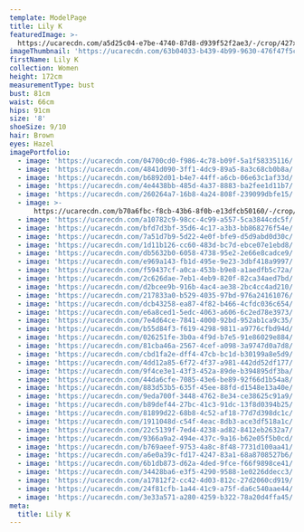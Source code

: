 ```yaml
---
template: ModelPage
title: Lily K
featuredImage: >-
  https://ucarecdn.com/a5d25c04-e7be-4740-87d8-d939f52f2ae3/-/crop/427x253/0,74/-/preview/
imageThumbnail: 'https://ucarecdn.com/63b04033-b439-4b99-9630-476f47f5c54d/'
firstName: Lily K
collection: Women
height: 172cm
measurementType: bust
bust: 81cm
waist: 66cm
hips: 91cm
size: '8'
shoeSize: 9/10
hair: Brown
eyes: Hazel
imagePortfolio:
  - image: 'https://ucarecdn.com/04700cd0-f986-4c78-b09f-5a1f58335116/'
  - image: 'https://ucarecdn.com/4841d090-3ff1-4dc9-89a5-8a3c68cb0b8a/'
  - image: 'https://ucarecdn.com/b6892d01-b4e7-44ff-a6cb-06e63c1af33d/'
  - image: 'https://ucarecdn.com/4e4438bb-485d-4a37-8883-ba2fee1d11b7/'
  - image: 'https://ucarecdn.com/260264a7-16b8-4a24-808f-239099dbfe15/'
  - image: >-
      https://ucarecdn.com/b70a6fbc-f8cb-43b6-8f0b-e13dfcb50160/-/crop/521x616/0,18/-/preview/
  - image: 'https://ucarecdn.com/a10782c9-98cc-4c99-a557-5ca3844cdc5f/'
  - image: 'https://ucarecdn.com/bfd7d3bf-35d6-4c17-a3b3-bb868276f54e/'
  - image: 'https://ucarecdn.com/7a51d7b9-5d22-4e0f-bfe9-d5d9abd0d30c/'
  - image: 'https://ucarecdn.com/1d11b126-cc60-483d-bc7d-ebce07e1ebd8/'
  - image: 'https://ucarecdn.com/db5632b0-6058-4738-95e2-2e66e8cadce9/'
  - image: 'https://ucarecdn.com/e969a143-fb1d-495e-9e23-3dbf418a9997/'
  - image: 'https://ucarecdn.com/f59437cf-a0ca-453b-b9e8-a1aedfb5c72a/'
  - image: 'https://ucarecdn.com/2c626dae-7eb1-4eb9-820f-82ca34aed7bd/'
  - image: 'https://ucarecdn.com/d2bcee9b-916b-4ac4-ae38-2bc4cc4ad210/'
  - image: 'https://ucarecdn.com/217833a0-b529-4035-97bd-976a24161076/'
  - image: 'https://ucarecdn.com/dcb43258-ea87-4f82-b466-4cfdc036c654/'
  - image: 'https://ucarecdn.com/e6a8ced1-5edc-4063-a606-6c2ed78e3973/'
  - image: 'https://ucarecdn.com/7e4d64ce-7841-4000-92bd-952ab1ca9c35/'
  - image: 'https://ucarecdn.com/b55d84f3-f619-4298-9811-a9776cfbd94d/'
  - image: 'https://ucarecdn.com/026251fe-3b0a-4f9d-b7e5-91e86029e884/'
  - image: 'https://ucarecdn.com/81cba46a-2567-4cef-a098-3a9747d0a7d8/'
  - image: 'https://ucarecdn.com/cbd1fa2e-dff4-47cb-bc1d-b30199a8e5d9/'
  - image: 'https://ucarecdn.com/4dd12a85-6f72-4f37-a981-442dd52df177/'
  - image: 'https://ucarecdn.com/9f4ce3e1-43f3-452a-89de-b394895df3ba/'
  - image: 'https://ucarecdn.com/44da6cfe-7085-43e6-be89-92f66d1b54a8/'
  - image: 'https://ucarecdn.com/883d53b5-635f-45ee-88fd-d1548e13a40e/'
  - image: 'https://ucarecdn.com/9eda700f-3448-4762-8e34-ce38625c91a9/'
  - image: 'https://ucarecdn.com/b89def44-27bc-41c3-91dc-13f8d0394b25/'
  - image: 'https://ucarecdn.com/81899d22-68b8-4c52-af18-77d7d398dc1c/'
  - image: 'https://ucarecdn.com/1911048d-c54f-4eac-8db3-ace3df518a1c/'
  - image: 'https://ucarecdn.com/22c5139f-7ed4-4238-ad82-8412eb2632a7/'
  - image: 'https://ucarecdn.com/9366a9a2-494e-437c-9a16-b62e05f5b0cd/'
  - image: 'https://ucarecdn.com/b769aeef-9753-4a8c-8f48-7731d100aa41/'
  - image: 'https://ucarecdn.com/a6e0a39c-fd17-4247-83a1-68a8708527b6/'
  - image: 'https://ucarecdn.com/6b1db873-d62a-4ded-9fce-f66f9898ce41/'
  - image: 'https://ucarecdn.com/34428ba6-e3f5-4290-9588-1e0226ddecc3/'
  - image: 'https://ucarecdn.com/a17812f2-cc42-4d03-812c-27d2060cd919/'
  - image: 'https://ucarecdn.com/24f81cfb-1a44-41c9-a75f-da6c540aae44/'
  - image: 'https://ucarecdn.com/3e33a571-a280-4259-b322-78a20d4ffa45/'
meta:
  title: Lily K
---
```


